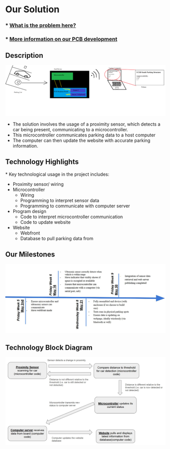 # Our Solution

### \* [What is the problem here?](https://aap127.github.io/ECE196_team10/problem)

### \* [More information on our PCB development](https://aap127.github.io/ECE196_team10/pcb)


## Description
![Sketch of Solution Pipeline](source/parking_diagram_2.png)

- The solution involves the usage of a proximity sensor, which detects a car being present, communicating to a microcontroller. 
- This microcontroller communicates parking data to a host computer
- The computer can then update the website with accurate parking information.

## Technology Highlights
\* Key technological usage in the project includes:
- Proximity sensor/ wiring
- Microcontroller 
  - Wiring
  - Programming to interpret sensor data
  - Programming to communicate with computer server
- Program design
  - Code to interpret microcontroller communication
  - Code to update website
- Website
  - Webfront
  - Database to pull parking data from




## Our Milestones
![Milestone Timeline Image](source/milestone_timeline.JPG)


## Technology Block Diagram
![Hardware Block Diagram](source/block_diagram.JPG)